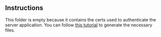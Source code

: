 ## Instructions
This folder is empty because it contains the certs used to authenticate the server application. You can follow [this tutorial](https://trailhead.salesforce.com/en/content/learn/modules/sfdx_travis_ci/sfdx_travis_ci_connected_app) to generate the necessary files.
